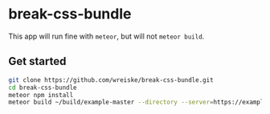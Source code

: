 # break-css-bundle

This app will run fine with `meteor`, but will not `meteor build`.

## Get started

```bash
git clone https://github.com/wreiske/break-css-bundle.git
cd break-css-bundle
meteor npm install
meteor build ~/build/example-master --directory --server=https://example.com --allow-superuser --architecture os.linux.x86_64 --server-only --verbose
```
